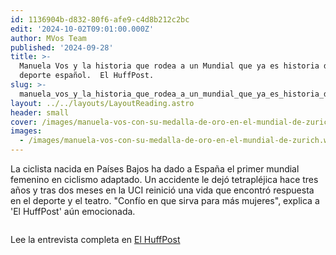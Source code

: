 ```yaml
---
id: 1136904b-d832-80f6-afe9-c4d8b212c2bc
edit: '2024-10-02T09:01:00.000Z'
author: MVos Team
published: '2024-09-28'
title: >-
  Manuela Vos y la historia que rodea a un Mundial que ya es historia del
  deporte español.  El HuffPost.
slug: >-
  manuela_vos_y_la_historia_que_rodea_a_un_mundial_que_ya_es_historia_del_deporte_español__el_huffpost
layout: ../../layouts/LayoutReading.astro
header: small
cover: /images/manuela-vos-con-su-medalla-de-oro-en-el-mundial-de-zurich.webp
images:
  - /images/manuela-vos-con-su-medalla-de-oro-en-el-mundial-de-zurich.webp
---
```


La ciclista nacida en Países Bajos ha dado a España el primer mundial femenino en ciclismo adaptado. Un accidente le dejó tetrapléjica hace tres años y tras dos meses en la UCI reinició una vida que encontró respuesta en el deporte y el teatro. "Confío en que sirva para más mujeres", explica a 'El HuffPost' aún emocionada.


<figure><img src="/images/manuela-vos-con-su-medalla-de-oro-en-el-mundial-de-zurich.webp" alt=""><figcaption align="left"></figcaption></figure>


Lee la entrevista completa en [El HuffPost](https://www.huffingtonpost.es/deporte/manuela-vos-historia-rodea-mundial-historia-deporte-espanol.html)

